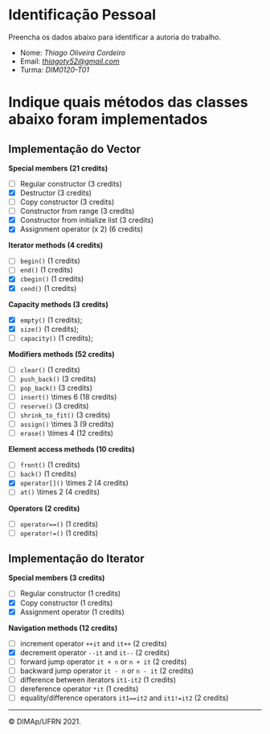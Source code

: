 ﻿# Identificação Pessoal

Preencha os dados abaixo para identificar a autoria do trabalho.

- Nome: *Thiago Oliveira Cordeiro*
- Email: *thiagoty52@gmail.com*
- Turma: *DIM0120-T01*

# Indique quais métodos das classes abaixo foram implementados

## Implementação do Vector

**Special members (21 credits)**
- [ ] Regular constructor (3 credits)
- [X] Destructor (3 credits)
- [ ] Copy constructor (3 credits)
- [ ] Constructor from range (3 credits)
- [X] Constructor from initialize list (3 credits)
- [X] Assignment operator (x 2) (6 credits)

**Iterator methods (4 credits)**
- [ ] `begin()` (1 credits)
- [ ] `end()` (1 credits)
- [X] `cbegin()` (1 credits)
- [X] `cend()` (1 credits)

**Capacity methods (3 credits)**
- [X] `empty()` (1 credits);
- [X] `size()` (1 credits);
- [ ] `capacity()` (1 credits);

**Modifiers methods (52 credits)**
- [ ] `clear()` (1 credits)
- [ ] `push_back()` (3 credits)
- [ ] `pop_back()` (3 credits)
- [ ] `insert()` \times 6 (18 credits)
- [ ] `reserve()` (3 credits)
- [ ] `shrink_to_fit()` (3 credits)
- [ ] `assign()` \times 3 (9 credits)
- [ ] `erase()` \times 4 (12 credits)

**Element access methods (10 credits)**
- [ ] `front()` (1 credits)
- [ ] `back()` (1 credits)
- [X] `operator[]()` \times 2 (4 credits)
- [ ] `at()` \times 2 (4 credits)

**Operators (2 credits)**
- [ ] `operator==()` (1 credits)
- [ ] `operator!=()` (1 credits)

## Implementação do Iterator

**Special members (3 credits)**
- [ ] Regular constructor (1 credits)
- [X] Copy constructor (1 credits)
- [X] Assignment operator (1 credits)

**Navigation methods (12 credits)**
- [ ] increment operator `++it` and `it++` (2 credits)
- [X] decrement operator `--it` and `it--` (2 credits)
- [ ] forward jump operator `it + n` or `n + it`   (2 credits)
- [ ] backward jump operator `it - n` or `n - it`   (2 credits)
- [ ] difference between iterators `it1-it2` (1 credits)
- [ ] dereference operator `*it` (1 credits)
- [ ] equality/difference operators `it1==it2` and `it1!=it2` (2 credits)

--------
&copy; DIMAp/UFRN 2021.
